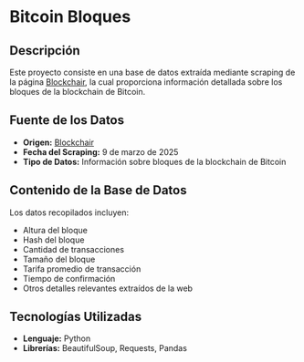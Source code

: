 # Bitcoin Bloques

## Descripción

Este proyecto consiste en una base de datos extraída mediante scraping de la página [Blockchair](https://blockchair.com/es/bitcoin/blocks/88708), la cual proporciona información detallada sobre los bloques de la blockchain de Bitcoin.

## Fuente de los Datos

- **Origen:** [Blockchair](https://blockchair.com/es/bitcoin/blocks/88708)
- **Fecha del Scraping:** 9 de marzo de 2025
- **Tipo de Datos:** Información sobre bloques de la blockchain de Bitcoin

## Contenido de la Base de Datos

Los datos recopilados incluyen:

- Altura del bloque
- Hash del bloque
- Cantidad de transacciones
- Tamaño del bloque
- Tarifa promedio de transacción
- Tiempo de confirmación
- Otros detalles relevantes extraídos de la web

## Tecnologías Utilizadas

- **Lenguaje:** Python
- **Librerías:** BeautifulSoup, Requests, Pandas
